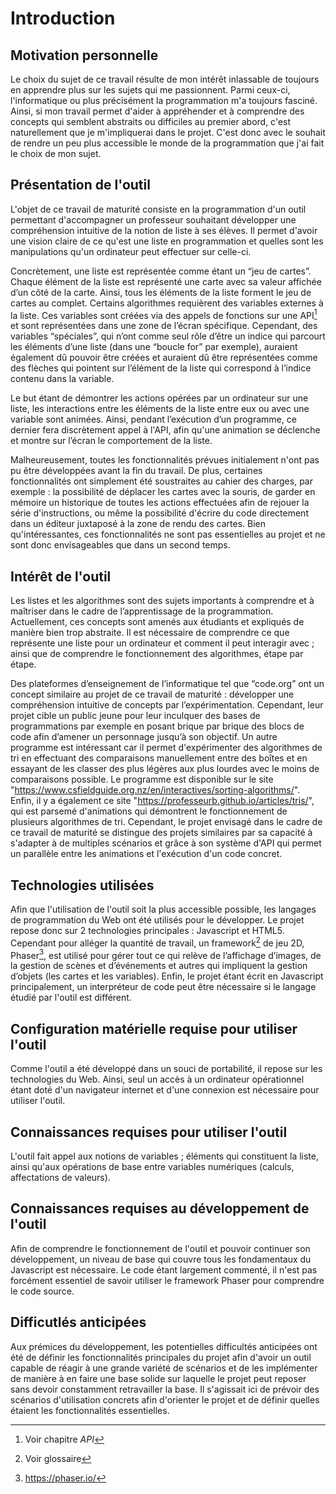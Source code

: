 # Introduction

## Motivation personnelle
Le choix du sujet de ce travail résulte de mon intérêt inlassable de toujours en apprendre plus sur les sujets qui me passionnent. Parmi ceux-ci, l'informatique ou plus précisément la programmation m'a toujours fasciné. Ainsi, si mon travail permet d'aider à appréhender et à comprendre des concepts qui semblent abstraits ou difficiles au premier abord, c'est naturellement que je m'impliquerai dans le projet. C'est donc avec le souhait de rendre un peu plus accessible le monde de la programmation que j'ai fait le choix de mon sujet.

## Présentation de l'outil
L'objet de ce travail de maturité consiste en la programmation d'un outil permettant d'accompagner un professeur souhaitant développer une compréhension intuitive de la notion de liste à ses élèves. Il permet d'avoir une vision claire de ce qu'est une liste en programmation et quelles sont les manipulations qu'un ordinateur peut effectuer sur celle-ci.

Concrètement, une liste est représentée comme étant un “jeu de cartes”. Chaque élément de la liste est représenté une carte avec sa valeur affichée d’un côté de la carte. Ainsi, tous les éléments de la liste forment le jeu de cartes au complet. Certains algorithmes requièrent des variables externes à la liste. Ces variables sont créées via des appels de fonctions sur une API[^api] et sont représentées dans une zone de l’écran spécifique. Cependant, des variables “spéciales”, qui n’ont comme seul rôle d’être un indice qui parcourt les éléments d’une liste (dans une “boucle for” par exemple), auraient également dû pouvoir être créées et auraient dû être représentées comme des flèches qui pointent sur l’élément de la liste qui correspond à l’indice contenu dans la variable.

Le but étant de démontrer les actions opérées par un ordinateur sur une liste, les interactions entre les éléments de la liste entre eux ou avec une variable sont animées. Ainsi, pendant l’exécution d’un programme, ce dernier fera discrètement appel à l'API, afin qu'une animation se déclenche et montre sur l’écran le comportement de la liste.

Malheureusement, toutes les fonctionnalités prévues initialement n'ont pas pu être développées avant la fin du travail. De plus, certaines fonctionnalités ont simplement été soustraites au cahier des charges, par exemple : la possibilité de déplacer les cartes avec la souris, de garder en mémoire un historique de toutes les actions effectuées afin de rejouer la série d'instructions, ou même la possibilité d'écrire du code directement dans un éditeur juxtaposé à la zone de rendu des cartes. Bien qu'intéressantes, ces fonctionnalités ne sont pas essentielles au projet et ne sont donc envisageables que dans un second temps.

## Intérêt de l'outil
Les listes et les algorithmes sont des sujets importants à comprendre et à maîtriser dans le cadre de l’apprentissage de la programmation. Actuellement, ces concepts sont amenés aux étudiants et expliqués de manière bien trop abstraite. Il est nécessaire de comprendre ce que représente une liste pour un ordinateur et comment il peut interagir avec ; ainsi que de comprendre le fonctionnement des algorithmes, étape par étape.

Des plateformes d’enseignement de l’informatique tel que “code.org” ont un concept similaire au projet de ce travail de maturité : développer une compréhension intuitive de concepts par l’expérimentation. Cependant, leur projet cible un public jeune pour leur inculquer des bases de programmations par exemple en posant brique par brique des blocs de code afin d’amener un personnage jusqu’à son objectif. Un autre programme est intéressant car il permet d'expérimenter des algorithmes de tri en effectuant des comparaisons manuellement entre des boîtes et en essayant de les classer des plus légères aux plus lourdes avec le moins de comparaisons possible. Le programme est disponible sur le site "https://www.csfieldguide.org.nz/en/interactives/sorting-algorithms/". Enfin, il y a également ce site "https://professeurb.github.io/articles/tris/", qui est parsemé d'animations qui démontrent le fonctionnement de plusieurs algorithmes de tri. Cependant, le projet envisagé dans le cadre de ce travail de maturité se distingue des projets similaires par sa capacité à s'adapter à de multiples scénarios et grâce à son système d'API qui permet un parallèle entre les animations et l'exécution d'un code concret.

## Technologies utilisées
Afin que l'utilisation de l'outil soit la plus accessible possible, les langages de programmation du Web ont été utilisés pour le développer. Le projet repose donc sur 2 technologies principales : Javascript et HTML5. Cependant pour alléger la quantité de travail, un framework[^framework] de jeu 2D, Phaser[^phaser], est utilisé pour gérer tout ce qui relève de l’affichage d’images, de la gestion de scènes et d’événements et autres qui impliquent la gestion d’objets (les cartes et les variables). Enfin, le projet étant écrit en Javascript principalement, un interpréteur de code peut être nécessaire si le langage étudié par l'outil est différent.

## Configuration matérielle requise pour utiliser l'outil
Comme l'outil a été développé dans un souci de portabilité, il repose sur les technologies du Web. Ainsi, seul un accès à un ordinateur opérationnel étant doté d'un navigateur internet et d'une connexion est nécessaire pour utiliser l'outil.

## Connaissances requises pour utiliser l'outil
L'outil fait appel aux notions de variables ; éléments qui constituent la liste, ainsi qu'aux opérations de base entre variables numériques (calculs, affectations de valeurs).

## Connaissances requises au développement de l'outil
Afin de comprendre le fonctionnement de l'outil et pouvoir continuer son développement, un niveau de base qui couvre tous les fondamentaux du Javascript est nécessaire. Le code étant largement commenté, il n'est pas forcément essentiel de savoir utiliser le framework Phaser pour comprendre le code source.

## Difficutlés anticipées
Aux prémices du développement, les potentielles difficultés anticipées ont été de définir les fonctionnalités principales du projet afin d'avoir un outil capable de réagir à une grande variété de scénarios et de les implémenter de manière à en faire une base solide sur laquelle le projet peut reposer sans devoir constamment retravailler la base. Il s'agissait ici de prévoir des scénarios d'utilisation concrets afin d'orienter le projet et de définir quelles étaient les fonctionnalités essentielles.

[^api]: Voir chapitre *API*
[^framework]: Voir glossaire
[^phaser]: https://phaser.io/